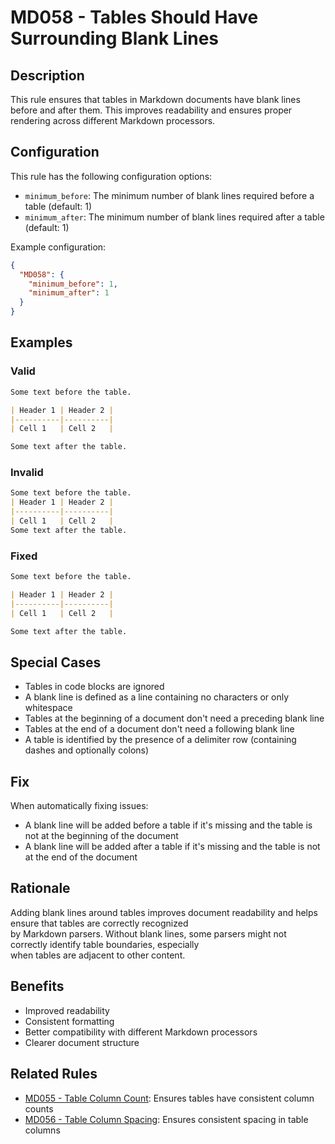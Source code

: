 # MD058 - Tables Should Have Surrounding Blank Lines

## Description

This rule ensures that tables in Markdown documents have blank lines before and after them. This improves readability and ensures proper rendering across different Markdown processors.

## Configuration

This rule has the following configuration options:

- `minimum_before`: The minimum number of blank lines required before a table (default: 1)
- `minimum_after`: The minimum number of blank lines required after a table (default: 1)

Example configuration:

```json
{
  "MD058": {
    "minimum_before": 1,
    "minimum_after": 1
  }
}
```

## Examples

### Valid

```markdown
Some text before the table.

| Header 1 | Header 2 |
|----------|----------|
| Cell 1   | Cell 2   |

Some text after the table.
```

### Invalid

```markdown
Some text before the table.
| Header 1 | Header 2 |
|----------|----------|
| Cell 1   | Cell 2   |
Some text after the table.
```

### Fixed

```markdown
Some text before the table.

| Header 1 | Header 2 |
|----------|----------|
| Cell 1   | Cell 2   |

Some text after the table.
```

## Special Cases

- Tables in code blocks are ignored
- A blank line is defined as a line containing no characters or only whitespace
- Tables at the beginning of a document don't need a preceding blank line
- Tables at the end of a document don't need a following blank line
- A table is identified by the presence of a delimiter row (containing dashes and optionally colons)

## Fix

When automatically fixing issues:

- A blank line will be added before a table if it's missing and the table is not at the beginning of the document
- A blank line will be added after a table if it's missing and the table is not at the end of the document

## Rationale

Adding blank lines around tables improves document readability and helps ensure that tables are correctly recognized  
by Markdown parsers. Without blank lines, some parsers might not correctly identify table boundaries, especially  
when tables are adjacent to other content.

## Benefits

- Improved readability
- Consistent formatting
- Better compatibility with different Markdown processors
- Clearer document structure

## Related Rules

- [MD055 - Table Column Count](md055.md): Ensures tables have consistent column counts
- [MD056 - Table Column Spacing](md056.md): Ensures consistent spacing in table columns
